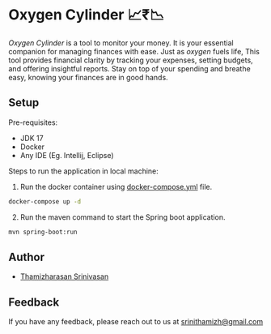 # Oxygen Cylinder 📈₹📉

*Oxygen Cylinder* is a tool to monitor your money. It is your essential companion for managing finances with ease. Just
as *oxygen* fuels life, This tool provides financial clarity by tracking your expenses, setting budgets, and offering
insightful reports. Stay on top of your spending and breathe easy, knowing your finances are in good hands.

## Setup

Pre-requisites:

- JDK 17
- Docker
- Any IDE (Eg. Intellij, Eclipse)

Steps to run the application in local machine:

1. Run the docker container
   using [docker-compose.yml](https://github.com/srinithamizh/oxygen-cylinder-backend/docker-compose.yml) file.

```bash
docker-compose up -d
```

2. Run the maven command to start the Spring boot application.

```bash
mvn spring-boot:run
```

## Author

- [Thamizharasan Srinivasan](https://www.linkedin.com/in/srinithamizh/)

## Feedback

If you have any feedback, please reach out to us at srinithamizh@gmail.com

